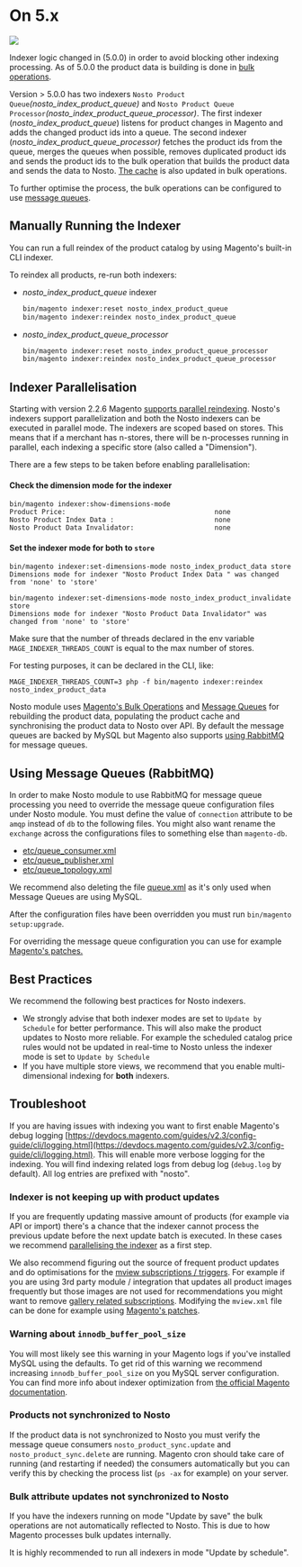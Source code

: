 # On 5.x

![](https://img.shields.io/badge/nosto-%3E%3D%205.0.0-green)

Indexer logic changed in \(5.0.0\) in order to avoid blocking other indexing processing. As of 5.0.0 the product data is building is done in [bulk operations](https://devdocs.magento.com/guides/v2.3/extension-dev-guide/message-queues/bulk-operations.html).

Version &gt; 5.0.0 has two indexers `Nosto Product Queue`_\(nosto\_index\_product\_queue\)_ and `Nosto Product Queue Processor`_\(nosto\_index\_product\_queue\_processor\)_.  The first indexer \(_nosto\_index\_product\_queue_\) listens for product changes in Magento and adds the changed product ids into a queue. The second indexer \(_nosto\_index\_product\_queue\_processor\)_ fetches the product ids from the queue, merges the queues when possible, removes duplicated product ids and sends the product ids to the bulk operation that builds the product data and sends the data to Nosto. [The cache](../product-data-caching/built-in-caching.md) is also updated in bulk operations.  

To further optimise the process, the bulk operations can be configured to use [message queues](https://devdocs.magento.com/guides/v2.3/extension-dev-guide/message-queues/message-queues.html).

## Manually Running the Indexer

You can run a full reindex of the product catalog by using Magento's built-in CLI indexer.

To reindex all products, re-run both indexers:

* _nosto\_index\_product\_queue_ indexer

  ```bash
  bin/magento indexer:reset nosto_index_product_queue
  bin/magento indexer:reindex nosto_index_product_queue
  ```

* _nosto\_index\_product\_queue\_processor_

  ```bash
  bin/magento indexer:reset nosto_index_product_queue_processor
  bin/magento indexer:reindex nosto_index_product_queue_processor
  ```

## Indexer Parallelisation

Starting with version 2.2.6 Magento [supports parallel reindexing](https://community.magento.com/t5/Magento-DevBlog/Indexers-parallelization-and-optimization/ba-p/104922). Nosto's indexers support parallelization and both the Nosto indexers can be executed in parallel mode. The indexers are scoped based on stores. This means that if a merchant has n-stores, there will be n-processes running in parallel, each indexing a specific store \(also called a "Dimension"\).

There are a few steps to be taken before enabling parallelisation:

#### Check the dimension mode for the indexer

```text
bin/magento indexer:show-dimensions-mode
Product Price:                                     none
Nosto Product Index Data :                         none
Nosto Product Data Invalidator:                    none
```

#### Set the indexer mode for **both** to `store`

```text
bin/magento indexer:set-dimensions-mode nosto_index_product_data store
Dimensions mode for indexer "Nosto Product Index Data " was changed from 'none' to 'store'
```

```text
bin/magento indexer:set-dimensions-mode nosto_index_product_invalidate store
Dimensions mode for indexer "Nosto Product Data Invalidator" was changed from 'none' to 'store'
```

Make sure that the number of threads declared in the env variable `MAGE_INDEXER_THREADS_COUNT` is equal to the max number of stores.

For testing purposes, it can be declared in the CLI, like:

```text
MAGE_INDEXER_THREADS_COUNT=3 php -f bin/magento indexer:reindex nosto_index_product_data
```

Nosto module uses [Magento's Bulk Operations](https://devdocs.magento.com/guides/v2.3/extension-dev-guide/message-queues/bulk-operations.html) and [Message Queues](https://devdocs.magento.com/guides/v2.3/extension-dev-guide/message-queues/message-queues.html) for rebuilding the product data, populating the product cache and synchronising the product data to Nosto over API. By default the message queues are backed by MySQL but Magento also supports [using RabbitMQ](https://devdocs.magento.com/guides/v2.3/install-gde/prereq/install-rabbitmq.html) for message queues.  

## Using Message Queues \(RabbitMQ\)

In order to make Nosto module to use RabbitMQ for message queue processing you need to override the message queue configuration files under Nosto module. You must define the value of `connection` attribute to be `amqp` instead of `db`  to  the following files. You might also want rename the `exchange` across the configurations files to something else than `magento-db`.

* [etc/queue\_consumer.xml](https://github.com/Nosto/nosto-magento2/blob/master/etc/queue_consumer.xml) 
* [etc/queue\_publisher.xml](https://github.com/Nosto/nosto-magento2/blob/master/etc/queue_publisher.xml)
* [etc/queue\_topology.xml](https://github.com/Nosto/nosto-magento2/blob/master/etc/queue_topology.xml)

We recommend also deleting the file [queue.xml](https://github.com/Nosto/nosto-magento2/blob/master/etc/queue.xml) as it's only used when Message Queues are using MySQL.

After the configuration files have been overridden you must run `bin/magento setup:upgrade`.

For overriding the message queue configuration you can use for example [Magento's patches.](https://devdocs.magento.com/guides/v2.3/comp-mgr/patching.html) 

## Best Practices

We recommend the following best practices for Nosto indexers.

* We strongly advise that both indexer modes are set to `Update by Schedule` for better performance.  This will also make the product updates to Nosto more reliable. For example the scheduled catalog price rules would not be updated in real-time to Nosto unless the indexer mode is set to  `Update by Schedule` 
* If you have multiple store views, we recommend that you enable multi-dimensional indexing for **both** indexers.

## Troubleshoot

If you are having issues with indexing you want to first enable Magento's debug logging [https://devdocs.magento.com/guides/v2.3/config-guide/cli/logging.html](https://devdocs.magento.com/guides/v2.3/config-guide/cli/logging.html). This will enable more verbose logging for the indexing. You will find indexing related logs from debug log \(`debug.log` by default\). All log entries are prefixed with "nosto".‌

### Indexer is not keeping up with product updates <a id="indexer-is-not-keeping-up-with-product-updates"></a>

‌If you are frequently updating massive amount of products \(for example via API or import\) there's a chance that the indexer cannot process the previous update before the next update batch is executed. In these cases we recommend [parallelising the indexer](https://app.gitbook.com/@nosto/s/magento-2/~/drafts/-M9Nt0el0H5wkhKBxY6J/features/indexer#indexer-parallelisation/@merged) as a first step.‌

We also recommend figuring out the source of frequent product updates and do optimisations for the [mview subscriptions / triggers](https://github.com/Nosto/nosto-magento2/blob/master/etc/mview.xml#L38). For example if you are using 3rd party module / integration that updates all product images frequently but those images are not used for recommendations you might want to remove [gallery related subscriptions](https://github.com/Nosto/nosto-magento2/blob/master/etc/mview.xml#L45-L46). Modifying the `mview.xml` file can be done for example using [Magento's patches](https://devdocs.magento.com/guides/v2.3/comp-mgr/patching.html).‌

### Warning about `innodb_buffer_pool_size` <a id="warning-about-innodb_buffer_pool_size"></a>

You will most likely see this warning in your Magento logs if you've installed MySQL using the defaults. To get rid of this warning we recommend increasing `innodb_buffer_pool_size` on you MySQL server configuration. You can find more info about indexer optimization from [the official Magento documentation](https://devdocs.magento.com/guides/v2.3/extension-dev-guide/indexer-batch.html).‌

### Products not synchronized to Nosto <a id="products-not-synchronized-to-nosto"></a>

If the product data is not synchronized to Nosto you must verify the message queue consumers `nosto_product_sync.update` and `nosto_product_sync.delete` are running. Magento cron should take care of running \(and restarting if needed\) the consumers automatically but you can verify this by checking the process list \(`ps -ax` for example\) on your server.‌​[​](https://user-images.githubusercontent.com/15191701/67567284-4f28a500-f732-11e9-976d-1c587d317b45.png)

### Bulk attribute updates not synchronized to Nosto <a id="bulk-attribute-updates-not-synchronized-to-nosto"></a>

If you have the indexers running on mode "Update by save" the bulk operations are not automatically reflected to Nosto. This is due to how Magento processes bulk updates internally.‌

It is highly recommended to run all indexers in mode "Update by schedule".‌

